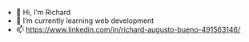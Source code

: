 - 👋 Hi, I’m Richard
- 🌱 I’m currently learning web development
- 📫 https://www.linkedin.com/in/richard-augusto-bueno-491563146/
